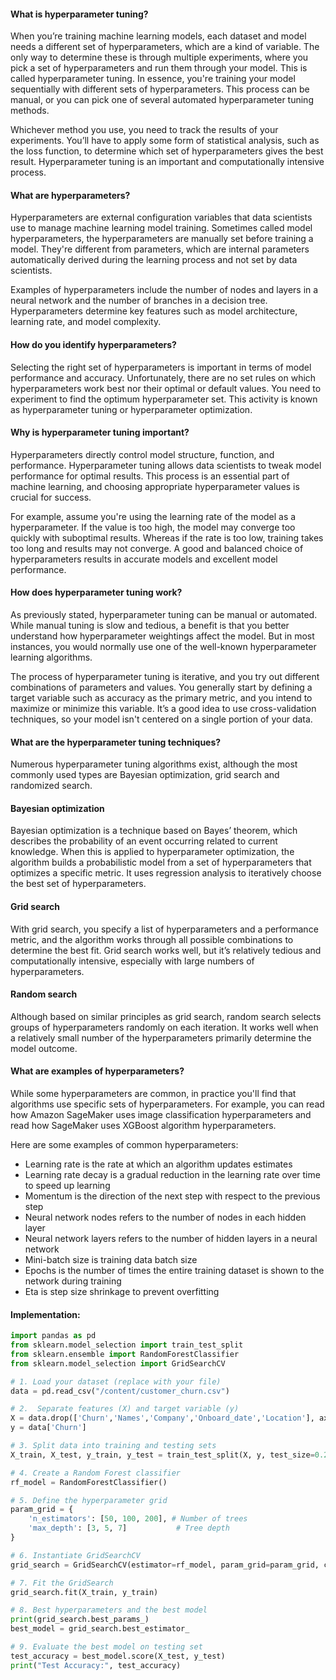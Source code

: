 #### What is hyperparameter tuning?
When you’re training machine learning models, each dataset and model needs a different set of hyperparameters, which are a kind of variable. The only way to determine these is through multiple experiments, where you pick a set of hyperparameters and run them through your model. This is called hyperparameter tuning. In essence, you're training your model sequentially with different sets of hyperparameters. This process can be manual, or you can pick one of several automated hyperparameter tuning methods.

Whichever method you use, you need to track the results of your experiments. You’ll have to apply some form of statistical analysis, such as the loss function, to determine which set of hyperparameters gives the best result. Hyperparameter tuning is an important and computationally intensive process.

#### What are hyperparameters?
Hyperparameters are external configuration variables that data scientists use to manage machine learning model training. Sometimes called model hyperparameters, the hyperparameters are manually set before training a model. They're different from parameters, which are internal parameters automatically derived during the learning process and not set by data scientists.

Examples of hyperparameters include the number of nodes and layers in a neural network and the number of branches in a decision tree. Hyperparameters determine key features such as model architecture, learning rate, and model complexity.

#### How do you identify hyperparameters?
Selecting the right set of hyperparameters is important in terms of model performance and accuracy. Unfortunately, there are no set rules on which hyperparameters work best nor their optimal or default values. You need to experiment to find the optimum hyperparameter set. This activity is known as hyperparameter tuning or hyperparameter optimization.

#### Why is hyperparameter tuning important?
Hyperparameters directly control model structure, function, and performance. Hyperparameter tuning allows data scientists to tweak model performance for optimal results. This process is an essential part of machine learning, and choosing appropriate hyperparameter values is crucial for success.

For example, assume you're using the learning rate of the model as a hyperparameter. If the value is too high, the model may converge too quickly with suboptimal results. Whereas if the rate is too low, training takes too long and results may not converge. A good and balanced choice of hyperparameters results in accurate models and excellent model performance.

#### How does hyperparameter tuning work?
As previously stated, hyperparameter tuning can be manual or automated. While manual tuning is slow and tedious, a benefit is that you better understand how hyperparameter weightings affect the model. But in most instances, you would normally use one of the well-known hyperparameter learning algorithms.

The process of hyperparameter tuning is iterative, and you try out different combinations of parameters and values. You generally start by defining a target variable such as accuracy as the primary metric, and you intend to maximize or minimize this variable. It’s a good idea to use cross-validation techniques, so your model isn't centered on a single portion of your data.

#### What are the hyperparameter tuning techniques?
Numerous hyperparameter tuning algorithms exist, although the most commonly used types are Bayesian optimization, grid search and randomized search.

#### Bayesian optimization
Bayesian optimization is a technique based on Bayes’ theorem, which describes the probability of an event occurring related to current knowledge. When this is applied to hyperparameter optimization, the algorithm builds a probabilistic model from a set of hyperparameters that optimizes a specific metric. It uses regression analysis to iteratively choose the best set of hyperparameters.

#### Grid search
With grid search, you specify a list of hyperparameters and a performance metric, and the algorithm works through all possible combinations to determine the best fit. Grid search works well, but it’s relatively tedious and computationally intensive, especially with large numbers of hyperparameters.

#### Random search
Although based on similar principles as grid search, random search selects groups of hyperparameters randomly on each iteration. It works well when a relatively small number of the hyperparameters primarily determine the model outcome.

#### What are examples of hyperparameters?
While some hyperparameters are common, in practice you'll find that algorithms use specific sets of hyperparameters. For example, you can read how Amazon SageMaker uses image classification hyperparameters and read how SageMaker uses XGBoost algorithm hyperparameters.

Here are some examples of common hyperparameters:

- Learning rate is the rate at which an algorithm updates estimates
- Learning rate decay is a gradual reduction in the learning rate over time to speed up learning
- Momentum is the direction of the next step with respect to the previous step
- Neural network nodes refers to the number of nodes in each hidden layer
- Neural network layers refers to the number of hidden layers in a neural network
- Mini-batch size is training data batch size
- Epochs is the number of times the entire training dataset is shown to the network during training
- Eta is step size shrinkage to prevent overfitting
#### Implementation:
``` python
import pandas as pd
from sklearn.model_selection import train_test_split
from sklearn.ensemble import RandomForestClassifier
from sklearn.model_selection import GridSearchCV

# 1. Load your dataset (replace with your file)
data = pd.read_csv("/content/customer_churn.csv") 

# 2.  Separate features (X) and target variable (y)
X = data.drop(['Churn','Names','Company','Onboard_date','Location'], axis=1)
y = data['Churn']

# 3. Split data into training and testing sets
X_train, X_test, y_train, y_test = train_test_split(X, y, test_size=0.2, random_state=42) 
```
```python
# 4. Create a Random Forest classifier 
rf_model = RandomForestClassifier()
```
```python
# 5. Define the hyperparameter grid
param_grid = {
    'n_estimators': [50, 100, 200], # Number of trees
    'max_depth': [3, 5, 7]           # Tree depth
}
```
```python
# 6. Instantiate GridSearchCV
grid_search = GridSearchCV(estimator=rf_model, param_grid=param_grid, cv=5) 

# 7. Fit the GridSearch
grid_search.fit(X_train, y_train)

# 8. Best hyperparameters and the best model
print(grid_search.best_params_)
best_model = grid_search.best_estimator_

# 9. Evaluate the best model on testing set
test_accuracy = best_model.score(X_test, y_test)
print("Test Accuracy:", test_accuracy)
```
